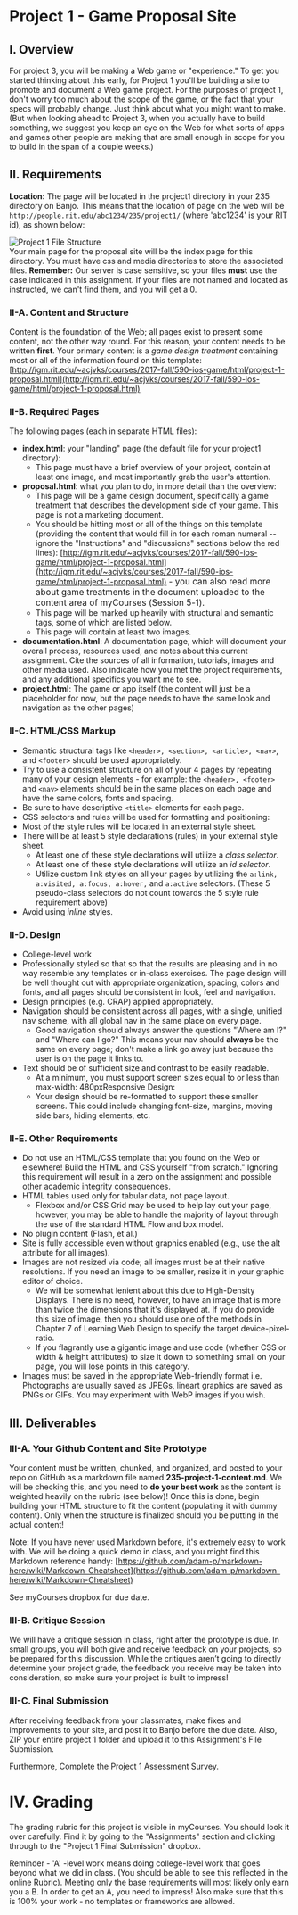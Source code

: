 # Project 1 - Game Proposal Site

## I. Overview

For project 3, you will be making a Web game or "experience." To get you started thinking about this early, for Project 1 you'll be building a site to promote and document a Web game project. For the purposes of project 1, don't worry too much about the scope of the game, or the fact that your specs will probably change. Just think about what you might want to make. (But when looking ahead to Project 3, when you actually have to build something, we suggest you keep an eye on the Web for what sorts of apps and games other people are making that are small enough in scope for you to build in the span of a couple weeks.)

## II. Requirements

**Location:** The page will be located in the project1 directory in your 235 directory on Banjo. This means that the location of page on the web will be `http://people.rit.edu/abc1234/235/project1/` (where 'abc1234' is your RIT id), as shown below:

![Project 1 File Structure](_images/Project1Structure2019-235.png "Project 1 File Structure")  
Your main page for the proposal site will be the index page for this directory. You must have css and media directories to store the associated files. **Remember:** Our server is case sensitive, so your files **must** use the case indicated in this assignment. If your files are not named and located as instructed, we can't find them, and you will get a 0.

### II-A. Content and Structure

Content is the foundation of the Web; all pages exist to present some content, not the other way round. For this reason, your content needs to be written **first**. Your primary content is a _game design treatment_ containing most or all of the information found on this template: [http://igm.rit.edu/~acjvks/courses/2017-fall/590-ios-game/html/project-1-proposal.html](http://igm.rit.edu/~acjvks/courses/2017-fall/590-ios-game/html/project-1-proposal.html)


### II-B. Required Pages

The following pages (each in separate HTML files):
- **index.html**: your "landing" page (the default file for your project1 directory):
    - This page must have a brief overview of your project, contain at least one image, and most importantly grab the user's attention.
- **proposal.html**: what you plan to do, in more detail than the overview:
    - This page will be a game design document, specifically a game treatment that describes the development side of your game. This page is not a marketing document.
    - You should be hitting most or all of the things on this template (providing the content that would fill in for each roman numeral -- ignore the "Instructions" and "discussions" sections below the red lines): [http://igm.rit.edu/~acjvks/courses/2017-fall/590-ios-game/html/project-1-proposal.html](http://igm.rit.edu/~acjvks/courses/2017-fall/590-ios-game/html/project-1-proposal.html) <span style="font-size: 0.95rem; letter-spacing: 0.01rem;">- you can also read more about game treatments in the document uploaded to the content area of myCourses (Session 5-1).
    - This page will be marked up heavily with structural and semantic tags, some of which are listed below.
    - This page will contain at least two images.
- **documentation.html**: A documentation page, which will document your overall process, resources used, and notes about this current assignment. Cite the sources of all information, tutorials, images and other media used. Also indicate how you met the project requirements, and any additional specifics you want me to see.
- **project.html**: The game or app itself (the content will just be a placeholder for now, but the page needs to have the same look and navigation as the other pages)

### II-C. HTML/CSS Markup

- Semantic structural tags like `<header>, <section>, <article>, <nav>`, and `<footer>` should be used appropriately.
- Try to use a consistent structure on all of your 4 pages by repeating many of your design elements - for example: the `<header>, <footer>` and `<nav>` elements should be in the same places on each page and have the same colors, fonts and spacing.
- Be sure to have descriptive `<title>` elements for each page.
- CSS selectors and rules will be used for formatting and positioning:
- Most of the style rules will be located in an external style sheet.
- There will be at least 5 style declarations (rules) in your external style sheet.
    - At least one of these style declarations will utilize a _class selector_.
    - At least one of these style declarations will utilize an _id selector_.
    - Utilize custom link styles on all your pages by utilizing the `a:link, a:visited, a:focus, a:hover,` and `a:active` selectors. (These 5 pseudo-class selectors do not count towards the 5 style rule requirement above)
- Avoid using *inline* styles.

### II-D. Design

- College-level work
- Professionally styled so that so that the results are pleasing and in no way resemble any templates or in-class exercises. The page design will be well thought out with appropriate organization, spacing, colors and fonts, and all pages should be consistent in look, feel and navigation.
- Design principles (e.g. CRAP) applied appropriately.
- Navigation should be consistent across all pages, with a single, unified nav scheme, with all global nav in the same place on every page.
    - Good navigation should always answer the questions "Where am I?" and "Where can I go?" This means your nav should **always** be the same on every page; don't make a link go away just because the user is on the page it links to.
- Text should be of sufficient size and contrast to be easily readable.
    - At a minimum, you must support screen sizes equal to or less than max-width: 480pxResponsive Design:
    - Your design should be re-formatted to support these smaller screens. This could include changing font-size, margins, moving side bars, hiding elements, etc.

### II-E. Other Requirements

- Do not use an HTML/CSS template that you found on the Web or elsewhere! Build the HTML and CSS yourself "from scratch." Ignoring this requirement will result in a zero on the assignment and possible other academic integrity consequences.
- HTML tables used only for tabular data, not page layout.
    - Flexbox and/or CSS Grid may be used to help lay out your page, however, you may be able to handle the majority of layout through the use of the standard HTML Flow and box model.
- No plugin content (Flash, et al.)
- Site is fully accessible even without graphics enabled (e.g., use the alt attribute for all images).
- Images are not resized via code; all images must be at their native resolutions. If you need an image to be smaller, resize it in your graphic editor of choice.
    - We will be somewhat lenient about this due to High-Density Displays. There is no need, however, to have an image that is more than twice the dimensions that it's displayed at. If you do provide this size of image, then you should use one of the methods in Chapter 7 of Learning Web Design to specify the target device-pixel-ratio.
    - If you flagrantly use a gigantic image and use code (whether CSS or width & height attributes) to size it down to something small on your page, you will lose points in this category.
- Images must be saved in the appropriate Web-friendly format i.e. Photographs are usually saved as JPEGs, lineart graphics are saved as PNGs or GIFs. You may experiment with WebP images if you wish.

## III. Deliverables

### III-A. Your Github Content and Site Prototype

Your content must be written, chunked, and organized, and posted to your repo on GitHub as a markdown file named **235-project-1-content.md**. We will be checking this, and you need to **do your best work** as the content is weighted heavily on the rubric (see below)! Once this is done, begin building your HTML structure to fit the content (populating it with dummy content). Only when the structure is finalized should you be putting in the actual content!

Note: If you have never used Markdown before, it's extremely easy to work with. We will be doing a quick demo in class, and you might find this Markdown reference handy: [https://github.com/adam-p/markdown-here/wiki/Markdown-Cheatsheet](https://github.com/adam-p/markdown-here/wiki/Markdown-Cheatsheet)

See myCourses dropbox for due date.

### III-B. Critique Session

We will have a critique session in class, right after the prototype is due. In small groups, you will both give and receive feedback on your projects, so be prepared for this discussion. While the critiques aren’t going to directly determine your project grade, the feedback you receive may be taken into consideration, so make sure your project is built to impress!

### III-C. Final Submission

After receiving feedback from your classmates, make fixes and improvements to your site, and post it to Banjo before the due date. Also, ZIP your entire project 1 folder and upload it to this Assignment's File Submission.

Furthermore, Complete the Project 1 Assessment Survey.

# IV. Grading

The grading rubric for this project is visible in myCourses.  You should look it over carefully.  Find it by going to the "Assignments" section and clicking through to the "Project 1 Final Submission" dropbox.

Reminder - 'A' -level work means doing college-level work that goes beyond what we did in class. (You should be able to see this reflected in the online Rubric). Meeting only the base requirements will most likely only earn you a B. In order to get an A, you need to impress! Also make sure that this is 100% your work - no templates or frameworks are allowed.
